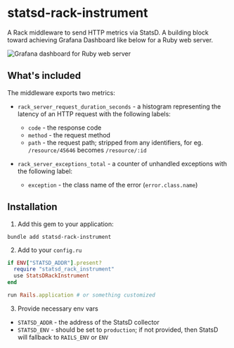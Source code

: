 # statsd-rack-instrument

A Rack middleware to send HTTP metrics via StatsD. A building block toward achieving Grafana Dashboard like below for a Ruby web server.

![Grafana dashboard for Ruby web server](https://mkaz.me/assets/img/external_assets/statsd_rack_instrument_dashboard.png "Grafana dashboard for Ruby web server")

## What's included

The middleware exports two metrics:
  - `rack_server_request_duration_seconds` - a histogram representing the latency of an HTTP request with the following labels:
    - `code` - the response code
    - `method` - the request method
    - `path` - the request path; stripped from any identifiers, for eg. `/resource/45646` becomes `/resource/:id`

  - `rack_server_exceptions_total` - a counter of unhandled exceptions with the following label:
    - `exception` - the class name of the error (`error.class.name`)

## Installation

1. Add this gem to your application:

```
bundle add statsd-rack-instrument
```

2. Add to your `config.ru`

```ruby
if ENV["STATSD_ADDR"].present?
  require "statsd_rack_instrument"
  use StatsDRackInstrument
end

run Rails.application # or something customized
```

3. Provide necessary env vars
  - `STATSD_ADDR` - the address of the StatsD collector
  - `STATSD_ENV` - should be set to `production`; if not provided, then StatsD will fallback to `RAILS_ENV` or `ENV`


